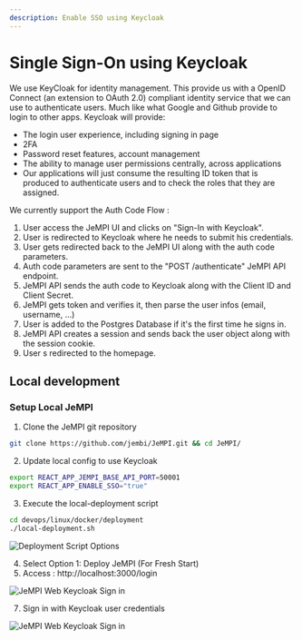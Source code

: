 ```yaml
---
description: Enable SSO using Keycloak
---
```


# Single Sign-On using Keycloak
We use KeyCloak for identity management. This provide us with a OpenID Connect (an extension to OAuth 2.0) compliant identity service that we can use to authenticate users. Much like what Google and Github provide to login to other apps. Keycloak will provide:
- The login user experience, including signing in page
- 2FA
- Password reset features, account management
- The ability to manage user permissions centrally, across applications
- Our applications will just consume the resulting ID token that is produced to authenticate users and to check the roles that they are assigned.

We currently support the Auth Code Flow : 
1. User access the JeMPI UI and clicks on "Sign-In with Keycloak".
2. User is redirected to Keycloak where he needs to submit his credentials.
3. User gets redirected back to the JeMPI UI along with the auth code parameters.
4. Auth code parameters are sent to the "POST /authenticate" JeMPI API endpoint.
5. JeMPI API sends the auth code to Keycloak along with the Client ID and Client Secret.
6. JeMPI gets token and verifies it, then parse the user infos (email, username, ...)
7. User is added to the Postgres Database if it's the first time he signs in.
8. JeMPI API creates a session and sends back the user object along with the session cookie.
9. User s redirected to the homepage.

## Local development

### Setup Local JeMPI

1. Clone the JeMPI git repository
```bash
git clone https://github.com/jembi/JeMPI.git && cd JeMPI/
```

2. Update local config to use Keycloak
```bash
export REACT_APP_JEMPI_BASE_API_PORT=50001
export REACT_APP_ENABLE_SSO="true"
```

3. Execute the local-deployment script
```bash
cd devops/linux/docker/deployment
./local-deployment.sh
```

![Deployment Script Options](../.gitbook/assets/13)

4. Select Option 1: Deploy JeMPI (For Fresh Start)
6. Access : http://localhost:3000/login

![JeMPI Web Keycloak Sign in](../.gitbook/assets/16)

7. Sign in with Keycloak user credentials

![JeMPI Web Keycloak Sign in](../.gitbook/assets/17)
